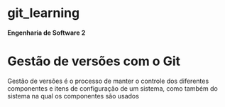 # git_learning
**Engenharia de Software 2**

# Gestão de versões com o Git
Gestão de versões é o processo de manter o controle dos diferentes componentes e itens de configuração de um sistema, como também do sistema na qual os componentes são usados
